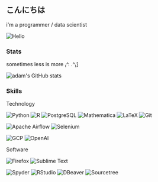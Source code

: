 ## こんにちは

i'm a programmer / data scientist

![Hello](https://tenor.com/cs/view/waving-gif-gif-1917843711824962302.gif)

### Stats

sometimes less is more ₍^. .^₎⟆

![adam's GitHub stats](https://github-readme-stats.vercel.app/api?username=adamberan&icon_color=ff7599&ring_color=cc99ff&show_icons=true&hide_title=true)

### Skills

Technology

![Python](https://img.shields.io/badge/Python-3776AB?logo=python&logoColor=white&style=for-the-badge)
![R](https://img.shields.io/badge/R-276DC3?logo=r&logoColor=white&style=for-the-badge)
![PostgreSQL](https://img.shields.io/badge/PostgreSQL-4169E1?logo=postgresql&logoColor=white&style=for-the-badge)
![Mathematica](https://img.shields.io/badge/Mathematica-DD1100?logo=wolframmathematica&logoColor=white&style=for-the-badge)
![LaTeX](https://img.shields.io/badge/LaTeX-008080?logo=latex&logoColor=white&style=for-the-badge)
![Git](https://img.shields.io/badge/Git-F05032?logo=git&logoColor=white&style=for-the-badge)

![Apache Airflow](https://img.shields.io/badge/Apache%20Airflow-017CEE?logo=apacheairflow&logoColor=white&style=for-the-badge)
![Selenium](https://img.shields.io/badge/Selenium-43B02A?logo=selenium&logoColor=white&style=for-the-badge)

![GCP](https://img.shields.io/badge/GCP-4285F4?logo=googlecloud&logoColor=white&style=for-the-badge)
![OpenAI](https://img.shields.io/badge/OpenAI-412991?logo=openai&logoColor=white&style=for-the-badge)

Software

![Firefox](https://img.shields.io/badge/Firefox-FF7139?logo=firefoxbrowser&logoColor=white&style=for-the-badge)
![Sublime Text](https://img.shields.io/badge/Sublime%20Text-FF9800?logo=sublimetext&logoColor=white&style=for-the-badge)

![Spyder](https://img.shields.io/badge/Spyder-8C0000?logo=spyderide&logoColor=white&style=for-the-badge)
![RStudio](https://img.shields.io/badge/RStudio-75AADB?logo=rstudioide&logoColor=white&style=for-the-badge)
![DBeaver](https://img.shields.io/badge/DBeaver-382923?logo=dbeaver&logoColor=white&style=for-the-badge)
![Sourcetree](https://img.shields.io/badge/Sourcetree-0052CC?logo=sourcetree&logoColor=white&style=for-the-badge)


